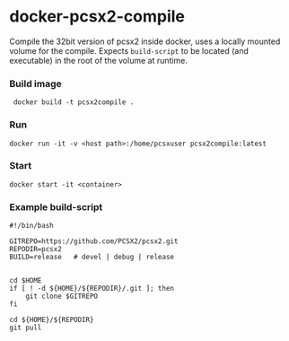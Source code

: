 # docker-pcsx2-compile
Compile the 32bit version of pcsx2 inside docker, uses a locally mounted volume for the compile.
Expects ```build-script``` to be located (and executable) in the root of the volume at runtime.


### Build image
``` docker build -t pcsx2compile .```

### Run
``` docker run -it -v <host path>:/home/pcsxuser pcsx2compile:latest ```

### Start
``` docker start -it <container> ```

### Example build-script
```
#!/bin/bash

GITREPO=https://github.com/PCSX2/pcsx2.git
REPODIR=pcsx2
BUILD=release   # devel | debug | release


cd $HOME
if [ ! -d ${HOME}/${REPODIR}/.git ]; then
    git clone $GITREPO
fi

cd ${HOME}/${REPODIR}
git pull
```
